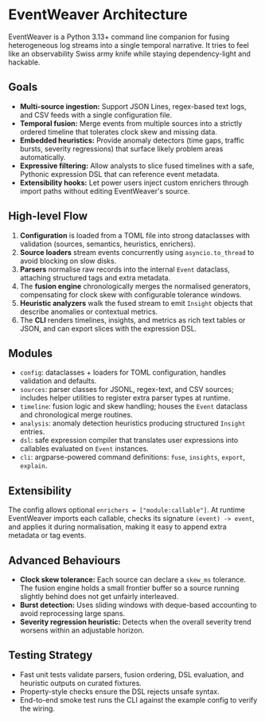 # EventWeaver Architecture

EventWeaver is a Python 3.13+ command line companion for fusing heterogeneous log streams into a single temporal narrative. It tries to feel like an observability Swiss army knife while staying dependency-light and hackable.

## Goals

- **Multi-source ingestion:** Support JSON Lines, regex-based text logs, and CSV feeds with a single configuration file.
- **Temporal fusion:** Merge events from multiple sources into a strictly ordered timeline that tolerates clock skew and missing data.
- **Embedded heuristics:** Provide anomaly detectors (time gaps, traffic bursts, severity regressions) that surface likely problem areas automatically.
- **Expressive filtering:** Allow analysts to slice fused timelines with a safe, Pythonic expression DSL that can reference event metadata.
- **Extensibility hooks:** Let power users inject custom enrichers through import paths without editing EventWeaver's source.

## High-level Flow

1. **Configuration** is loaded from a TOML file into strong dataclasses with validation (sources, semantics, heuristics, enrichers).
2. **Source loaders** stream events concurrently using `asyncio.to_thread` to avoid blocking on slow disks.
3. **Parsers** normalise raw records into the internal `Event` dataclass, attaching structured tags and extra metadata.
4. The **fusion engine** chronologically merges the normalised generators, compensating for clock skew with configurable tolerance windows.
5. **Heuristic analyzers** walk the fused stream to emit `Insight` objects that describe anomalies or contextual metrics.
6. The **CLI** renders timelines, insights, and metrics as rich text tables or JSON, and can export slices with the expression DSL.

## Modules

- `config`: dataclasses + loaders for TOML configuration, handles validation and defaults.
- `sources`: parser classes for JSONL, regex-text, and CSV sources; includes helper utilities to register extra parser types at runtime.
- `timeline`: fusion logic and skew handling; houses the `Event` dataclass and chronological merge routines.
- `analysis`: anomaly detection heuristics producing structured `Insight` entries.
- `dsl`: safe expression compiler that translates user expressions into callables evaluated on `Event` instances.
- `cli`: argparse-powered command definitions: `fuse`, `insights`, `export`, `explain`.

## Extensibility

The config allows optional `enrichers = ["module:callable"]`. At runtime EventWeaver imports each callable, checks its signature `(event) -> event`, and applies it during normalisation, making it easy to append extra metadata or tag events.

## Advanced Behaviours

- **Clock skew tolerance:** Each source can declare a `skew_ms` tolerance. The fusion engine holds a small frontier buffer so a source running slightly behind does not get unfairly interleaved.
- **Burst detection:** Uses sliding windows with deque-based accounting to avoid reprocessing large spans.
- **Severity regression heuristic:** Detects when the overall severity trend worsens within an adjustable horizon.

## Testing Strategy

- Fast unit tests validate parsers, fusion ordering, DSL evaluation, and heuristic outputs on curated fixtures.
- Property-style checks ensure the DSL rejects unsafe syntax.
- End-to-end smoke test runs the CLI against the example config to verify the wiring.


